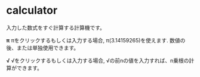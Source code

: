 # calculator

入力した数式をすぐ計算する計算機です。

<b>π</b>
πをクリックするもしくは入力する場合, π(3.14159265)を使えます. 数値の後、または単独使用できます。

<b>√</b>
√をクリックするもしくは入力する場合, √の前nの値を入力すれば、n乗根の計算ができます。
